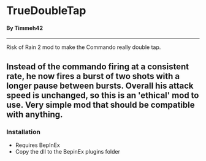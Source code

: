 # TrueDoubleTap
#### By Timmeh42
---
Risk of Rain 2 mod to make the Commando really double tap.

Instead of the commando firing at a consistent rate, he now fires a burst of two shots with a longer pause between bursts.
Overall his attack speed is unchanged, so this is an 'ethical' mod to use.
Very simple mod that should be compatible with anything.
---
### Installation

- Requires BepInEx
- Copy the dll to the BepinEx plugins folder
